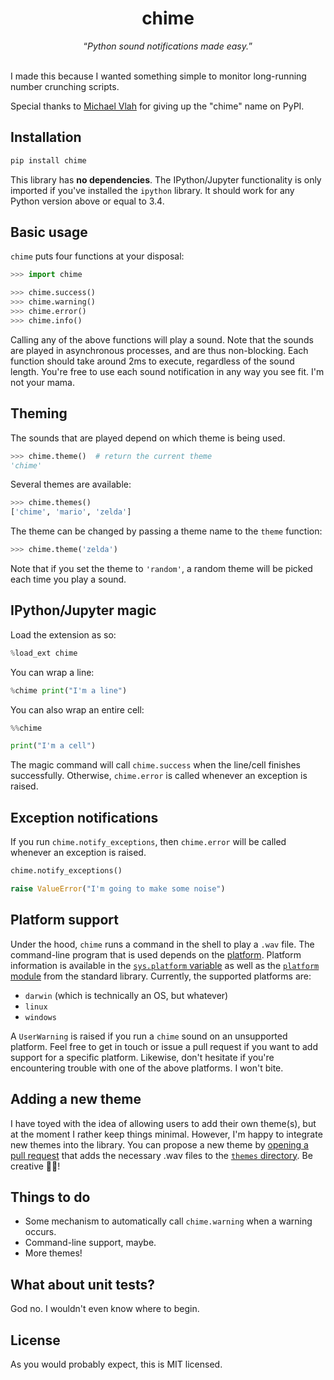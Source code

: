<div align='center'>
    <h1>chime</h1>
    <q><i>Python sound notifications made easy.</i></q>
</div>
<br>

I made this because I wanted something simple to monitor long-running number crunching scripts.

Special thanks to [Michael Vlah](https://github.com/vlahm) for giving up the "chime" name on PyPI.

## Installation

```sh
pip install chime
```

This library has **no dependencies**. The IPython/Jupyter functionality is only imported if you've installed the `ipython` library. It should work for any Python version above or equal to 3.4.

## Basic usage

`chime` puts four functions at your disposal:

```py
>>> import chime

>>> chime.success()
>>> chime.warning()
>>> chime.error()
>>> chime.info()

```

Calling any of the above functions will play a sound. Note that the sounds are played in asynchronous processes, and are thus non-blocking. Each function should take around 2ms to execute, regardless of the sound length. You're free to use each sound notification in any way you see fit. I'm not your mama.

## Theming

The sounds that are played depend on which theme is being used.

```py
>>> chime.theme()  # return the current theme
'chime'

```

Several themes are available:

```py
>>> chime.themes()
['chime', 'mario', 'zelda']

```

The theme can be changed by passing a theme name to the `theme` function:

```py
>>> chime.theme('zelda')

```

Note that if you set the theme to `'random'`, a random theme will be picked each time you play a sound.

## IPython/Jupyter magic

Load the extension as so:

```py
%load_ext chime
```

You can wrap a line:

```py
%chime print("I'm a line")
```

You can also wrap an entire cell:

```py
%%chime

print("I'm a cell")
```

The magic command will call `chime.success` when the line/cell finishes successfully. Otherwise, `chime.error` is called whenever an exception is raised.

## Exception notifications

If you run `chime.notify_exceptions`, then `chime.error` will be called whenever an exception is raised.

```py
chime.notify_exceptions()

raise ValueError("I'm going to make some noise")
```

## Platform support

Under the hood, `chime` runs a command in the shell to play a `.wav` file. The command-line program that is used depends on the [platform](https://www.wikiwand.com/en/Computing_platform). Platform information is available in the [`sys.platform` variable](https://docs.python.org/3/library/sys.html#sys.platform) as well as the [`platform` module](https://docs.python.org/3/library/platform.html) from the standard library. Currently, the supported platforms are:

- `darwin` (which is technically an OS, but whatever)
- `linux`
- `windows`

A `UserWarning` is raised if you run a `chime` sound on an unsupported platform. Feel free to get in touch or issue a pull request if you want to add support for a specific platform. Likewise, don't hesitate if you're encountering trouble with one of the above platforms. I won't bite.

## Adding a new theme

I have toyed with the idea of allowing users to add their own theme(s), but at the moment I rather keep things minimal. However, I'm happy to integrate new themes into the library. You can propose a new theme by [opening a pull request](https://github.com/creme-ml/creme/issues/new) that adds the necessary .wav files to the [`themes` directory](https://github.com/MaxHalford/chime/tree/main/themes). Be creative 👩‍🎨!

## Things to do

- Some mechanism to automatically call `chime.warning` when a warning occurs.
- Command-line support, maybe.
- More themes!

## What about unit tests?

God no. I wouldn't even know where to begin.

## License

As you would probably expect, this is MIT licensed.
